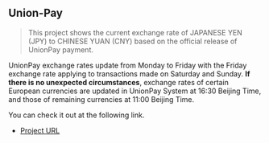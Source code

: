 ## Union-Pay

> This project shows the current exchange rate of JAPANESE YEN (JPY) to CHINESE YUAN (CNY) based on the official release of UnionPay payment.

UnionPay exchange rates update from Monday to Friday with the Friday exchange rate applying to transactions made on Saturday and Sunday. **If there is no unexpected circumstances**, exchange rates of certain European currencies are updated in UnionPay System at 16:30 Beijing Time, and those of remaining currencies at 11:00 Beijing Time.

You can check it out at the following link.

- [Project URL](https://rate.tyokyo320.com/)
